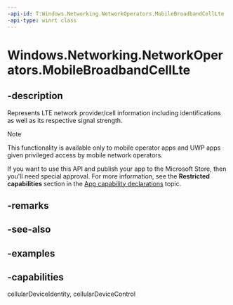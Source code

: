 ```yaml
---
-api-id: T:Windows.Networking.NetworkOperators.MobileBroadbandCellLte
-api-type: winrt class
---
```


<!-- Class syntax.
public class MobileBroadbandCellLte 
-->

# Windows.Networking.NetworkOperators.MobileBroadbandCellLte

## -description
Represents LTE network provider/cell information including identifications as well as its respective signal strength.

> [!NOTE]
> This functionality is available only to mobile operator apps and UWP apps given privileged access by mobile network operators.
> 
> If you want to use this API and publish your app to the Microsoft Store, then you'll need special approval. For more information, see the **Restricted capabilities** section in the [App capability declarations](/windows/uwp/packaging/app-capability-declarations#restricted-capabilities) topic. 

## -remarks

## -see-also

## -examples


## -capabilities
cellularDeviceIdentity, cellularDeviceControl
